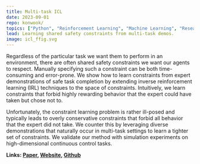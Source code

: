 ```yaml
---
title: Multi-task ICL
date: 2023-09-01
repo: konwook/
topics: ["Python", "Reinforcement Learning", "Machine Learning", "Research"]
lead: Learning shared safety constraints from multi-task demos.
image: icl_ffig.svg
---
```


Regardless of the particular task we want them to perform in an environment, there are often shared safety constraints we want our agents to respect. Manually specifying such a constraint can be both time-consuming and error-prone. We show how to learn constraints from expert demonstrations of safe task completion by extending inverse reinforcement learning (IRL) techniques to the space of constraints. Intuitively, we learn constraints that forbid highly rewarding behavior that the expert could have taken but chose not to.

Unfortunately, the constraint learning problem is rather ill-posed and typically leads to overly conservative constraints that forbid all behavior that the expert did not take. We counter this by leveraging diverse demonstrations that naturally occur in multi-task settings to learn a tighter set of constraints. We validate our method with simulation experiments on high-dimensional continuous control tasks.

**Links: [Paper](https://arxiv.org/abs/2309.00711),
[Website](https://gokul.dev/icl/),
[Github](https://github.com/konwook/mticl)**
